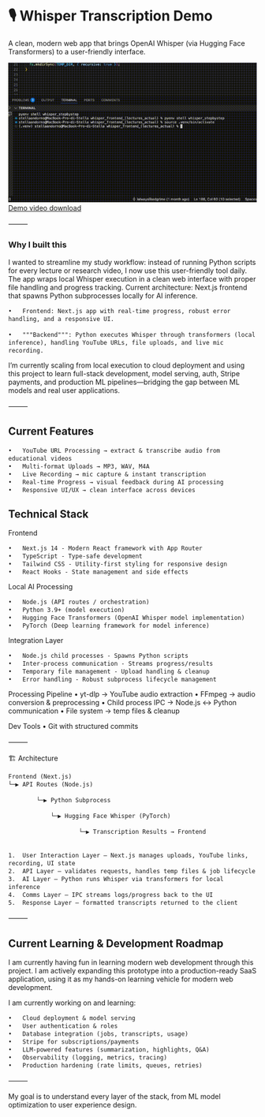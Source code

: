 #  🎙️ Whisper Transcription Demo

A clean, modern web app that brings OpenAI Whisper (via Hugging Face Transformers) to a user-friendly interface.

![Demo](./media/demo.gif)
[Demo video download](./media/demo_transcription_app.mp4)

⸻
### Why I built this

I wanted to streamline my study workflow: instead of running Python scripts for every lecture or research video, I now use this user-friendly tool daily. The app wraps local Whisper execution in a clean web interface with proper file handling and progress tracking.
Current architecture: Next.js frontend that spawns Python subprocesses locally for AI inference.


	•	Frontend: Next.js app with real-time progress, robust error handling, and a responsive UI.

	•	"""Backend""": Python executes Whisper through transformers (local inference), handling YouTube URLs, file uploads, and live mic recording.


I’m currently scaling from local execution to cloud deployment and using this project to learn full-stack development, model serving, auth, Stripe payments, and production ML pipelines—bridging the gap between ML models and real user applications.

⸻

## Current Features
	•	YouTube URL Processing → extract & transcribe audio from educational videos
	•	Multi-format Uploads → MP3, WAV, M4A
	•	Live Recording → mic capture & instant transcription
	•	Real-time Progress → visual feedback during AI processing
	•	Responsive UI/UX → clean interface across devices


## Technical Stack

Frontend

    •   Next.js 14 - Modern React framework with App Router
    •   TypeScript - Type-safe development
    •   Tailwind CSS - Utility-first styling for responsive design
    •   React Hooks - State management and side effects


Local AI Processing

	•	Node.js (API routes / orchestration)
	•	Python 3.9+ (model execution)
	•	Hugging Face Transformers (OpenAI Whisper model implementation)
	•	PyTorch (Deep learning framework for model inference)

Integration Layer

    •   Node.js child processes - Spawns Python scripts
    •   Inter-process communication - Streams progress/results
    •   Temporary file management - Upload handling & cleanup
    •   Error handling - Robust subprocess lifecycle management

Processing Pipeline
	•	yt-dlp → YouTube audio extraction
	•	FFmpeg → audio conversion & preprocessing
	•	Child process IPC → Node.js ↔ Python communication
	•	File system → temp files & cleanup

Dev Tools
	•	Git with structured commits


⸻

🏗️ Architecture


    Frontend (Next.js)
    └─▶ API Routes (Node.js)

            └─▶ Python Subprocess

                └─▶ Hugging Face Whisper (PyTorch)

                        └─▶ Transcription Results → Frontend


	1.	User Interaction Layer — Next.js manages uploads, YouTube links, recording, UI state
	2.	API Layer — validates requests, handles temp files & job lifecycle
	3.	AI Layer — Python runs Whisper via transformers for local inference
	4.	Comms Layer — IPC streams logs/progress back to the UI
	5.	Response Layer — formatted transcripts returned to the client

⸻



## Current Learning & Development Roadmap

I am currently having fun in learning modern web development through this project. I am actively expanding this prototype into a production-ready SaaS application, using it as my hands-on learning vehicle for modern web development. 

I am currently working on and learning:

	•	Cloud deployment & model serving
	•	User authentication & roles
	•	Database integration (jobs, transcripts, usage)
	•	Stripe for subscriptions/payments
	•	LLM-powered features (summarization, highlights, Q&A)
	•	Observability (logging, metrics, tracing)
	•	Production hardening (rate limits, queues, retries)

⸻

 My goal is to understand every layer of the stack, from ML model optimization to user experience design.




